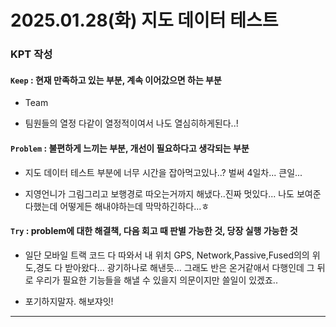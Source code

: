 # 2025.01.28(화) 지도 데이터 테스트

### KPT 작성

#### `Keep` : 현재 만족하고 있는 부분, 계속 이어갔으면 하는 부분

- Team

- 팀원들의 열정 다같이 열정적이여서 나도 열심히하게된다..!

#### `Problem` : 불편하게 느끼는 부분, 개선이 필요하다고 생각되는 부분

- 지도 데이터 테스트 부분에 너무 시간을 잡아먹고있나..? 벌써 4일차... 큰일...

- 지영언니가 그림그리고 보행경로 따오는거까지 해냈다..진짜 멋있다... 나도 보여준다했는데 어떻게든 해내야하는데 막막하긴하다...ㅎ

#### `Try` : problem에 대한 해결책, 다음 회고 때 판별 가능한 것, 당장 실행 가능한 것

- 일단 모바일 트랙 코드 다 따와서 내 위치 GPS, Network,Passive,Fused의의 위도,경도 다 받아왔다... 광기하나로 해낸듯... 그래도 반은 온거같애서 다행인데 그 뒤로 우리가 필요한 기능들을 해낼 수 있을지 의문이지만 쓸일이 있겠죠..

- 포기하지말자. 해보쟈잇!

---